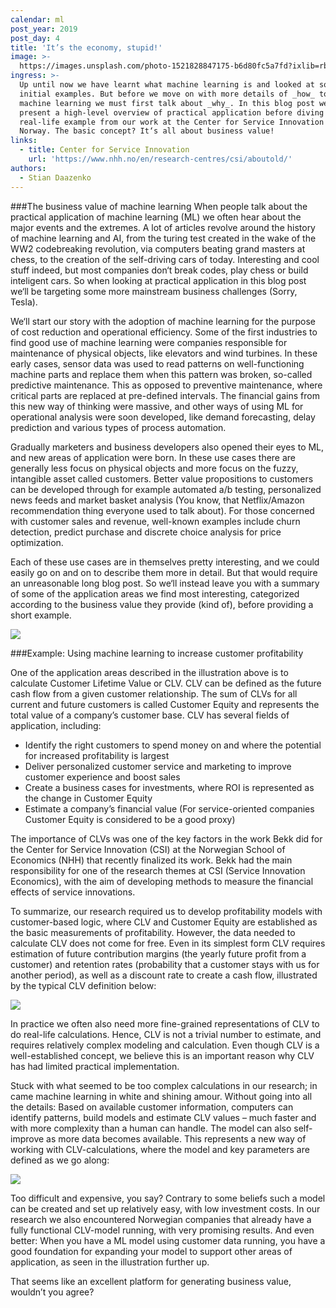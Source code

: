 ```yaml
---
calendar: ml
post_year: 2019
post_day: 4
title: 'It’s the economy, stupid!'
image: >-
  https://images.unsplash.com/photo-1521828847175-b6d80fc5a7fd?ixlib=rb-1.2.1&ixid=eyJhcHBfaWQiOjEyMDd9&auto=format&fit=crop&w=1100&q=60
ingress: >-
  Up until now we have learnt what machine learning is and looked at some
  initial examples. But before we move on with more details of _how_ to do
  machine learning we must first talk about _why_. In this blog post we‘ll
  present a high-level overview of practical application before diving into a
  real-life example from our work at the Center for Service Innovation (CSI) in
  Norway. The basic concept? It‘s all about business value!
links:
  - title: Center for Service Innovation
    url: 'https://www.nhh.no/en/research-centres/csi/aboutold/'
authors:
  - Stian Daazenko
---
```

\###The business value of machine learning
When people talk about the practical application of machine learning (ML) we often hear about the major events and the extremes. A lot of articles revolve around the history of machine learning and AI, from the turing test created in the wake of the WW2 codebreaking revolution, via computers beating grand masters at chess, to the creation of the self-driving cars of today. Interesting and cool stuff indeed, but most companies don‘t break codes, play chess or build inteligent cars. So when looking at practical application in this blog post we‘ll be targeting some more mainstream business challenges (Sorry, Tesla).

We‘ll start our story with the adoption of machine learning for the purpose of cost reduction and operational efficiency. Some of the first industries to find good use of machine learning were companies responsible for maintenance of physical objects, like elevators and wind turbines. In these early cases, sensor data was used to read patterns on well-functioning machine parts and replace them when this pattern was broken, so-called predictive maintenance. This as opposed to preventive maintenance, where critical parts are replaced at pre-defined intervals. The financial gains from this new way of thinking were massive, and other ways of using ML for operational analysis were soon developed, like demand forecasting, delay prediction and various types of process automation.

Gradually marketers and business developers also opened their eyes to ML, and new areas of application were born. In these use cases there are generally less focus on physical objects and more focus on the fuzzy, intangible asset called customers. Better value propositions to customers can be developed through for example automated a/b testing, personalized news feeds and market basket analysis (You know, that Netflix/Amazon recommendation thing everyone used to talk about). For those concerned with customer sales and revenue, well-known examples include churn detection, predict purchase and discrete choice analysis for price optimization. 

Each of these use cases are in themselves pretty interesting, and we could easily go on and on to describe them more in detail. But that would require an unreasonable long blog post. So we‘ll instead leave you with a summary of some of the application areas we find most interesting, categorized according to the business value they provide (kind of), before providing a short example. 



![](/assets/ml_4_pic1.png)



\###Example: Using machine learning to increase customer profitability

One of the application areas described in the illustration above is to calculate Customer Lifetime Value or CLV. CLV can be defined as the future cash flow from a given customer relationship. The sum of CLVs for all current and future customers is called Customer Equity and represents the total value of a company’s customer base. CLV has several fields of application, including:

* Identify the right customers to spend money on and where the potential for increased profitability is largest
* Deliver personalized customer service and marketing to improve customer experience and boost sales
* Create a business cases for investments, where ROI is represented as the change in Customer Equity
* Estimate a company’s financial value (For service-oriented companies Customer Equity is considered to be a good proxy)

The importance of CLVs was one of the key factors in the work Bekk did for the Center for Service Innovation (CSI) at the Norwegian School of Economics (NHH) that recently finalized its work. Bekk had the main responsibility for one of the research themes at CSI (Service Innovation Economics), with the aim of developing methods to measure the financial effects of service innovations. 

To summarize, our research required us to develop profitability models with customer-based logic, where CLV and Customer Equity are established as the basic measurements of profitability. However, the data needed to calculate CLV does not come for free. Even in its simplest form CLV requires estimation of future contribution margins (the yearly future profit from a customer) and retention rates (probability that a customer stays with us for another period), as well as a discount rate to create a cash flow, illustrated by the typical CLV definition below: 

![](/assets/ml_4_pic2.png)



In practice we often also need more fine-grained representations of CLV to do real-life calculations. Hence, CLV is not a trivial number to estimate, and requires relatively complex modeling and calculation. Even though CLV is a well-established concept, we believe this is an important reason why CLV has had limited practical implementation. 

Stuck with what seemed to be too complex calculations in our research; in came machine learning in white and shining amour. Without going into all the details: Based on available customer information, computers can identify patterns, build models and estimate CLV values – much faster and with more complexity than a human can handle. The model can also self-improve as more data becomes available. This represents a new way of working with CLV-calculations, where the model and key parameters are defined as we go along:

![](/assets/ml_4_pic3.png)

Too difficult and expensive, you say? Contrary to some beliefs such a model can be created and set up relatively easy, with low investment costs. In our research we also encountered Norwegian companies that already have a fully functional CLV-model running, with very promising results. And even better: When you have a ML model using customer data running, you have a good foundation for expanding your model to support other areas of application, as seen in the illustration further up. 

That seems like an excellent platform for generating business value, wouldn’t you agree?
